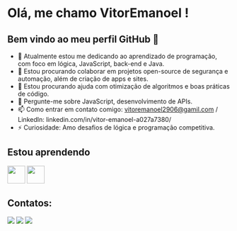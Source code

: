 # Olá, me chamo VitorEmanoel ! 
## Bem vindo ao meu perfil GitHub 👋

- 🔭 Atualmente estou me dedicando ao aprendizado de programação, com foco em lógica, JavaScript, back-end e Java.  
- 👯 Estou procurando colaborar em projetos open-source de segurança e automação, além de criação de apps e sites.  
- 🤔 Estou procurando ajuda com otimização de algoritmos e boas práticas de código.  
- 💬 Pergunte-me sobre JavaScript, desenvolvimento de APIs.  
- 📫 Como entrar em contato comigo: vitoremanoel2906@gamil.com / LinkedIn: linkedin.com/in/vitor-emanoel-a027a7380/  
- ⚡ Curiosidade: Amo desafios de lógica e programação competitiva.

## Estou aprendendo
<img loading="lazy" src="https://cdn.jsdelivr.net/gh/devicons/devicon/icons/java/java-original.svg" width="40" height="40"/> <img loading="lazy" src="https://cdn.jsdelivr.net/gh/devicons/devicon/icons/linux/linux-original.svg" width="40" height="40"/>


## Contatos:
<div>
<a href="https://instagram.com/vitoremanoel_ls" target="_blank"><img loading="lazy" src="https://img.shields.io/badge/-Instagram-%23E4405F?style=for-the-badge&logo=instagram&logoColor=white" target="_blank"></a>
<a href = "vitoremanoel2906@gmail.com"><img loading="lazy" src="https://img.shields.io/badge/Gmail-D14836?style=for-the-badge&logo=gmail&logoColor=white" target="_blank"></a>
<a href="https://www.linkedin.com/in/vitor-emanoel-a027a7380" target="_blank"><img loading="lazy" src="https://img.shields.io/badge/-LinkedIn-%230077B5?style=for-the-badge&logo=linkedin&logoColor=white" target="_blank"></a>   
</div>
